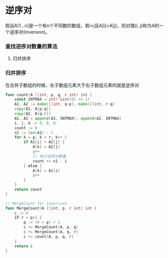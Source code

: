 # 逆序对

假设A[1...n]是一个有n个不同数的数组，若i<j且A[i]>A[j]，则对偶(i, j)称为A的一个逆序对(inversion)。

### 查找逆序对数量的算法

1. 归并排序

### 归并排序

在合并子数组的时候，左子数组元素大于右子数组元素的就是逆序对

```go
func count(A []int, p, q, r int) int {
	const INTMAX = int(^uint(0) >> 1)
	A1, A2 := make([]int, q-p), make([]int, r-q)
	copy(A1, A[p:q])
	copy(A2, A[q:r])
	A1, A2 = append(A1, INTMAX), append(A2, INTMAX)
	i, j, k := 0, 0, 0
	count := 0
	n1 := len(A1) - 1
	for k = p; k < r; k++ {
		if A1[i] > A2[j] {
			A[k] = A2[j]
			j++
            // 统计逆序对数量
			count += n1 - i
		} else {
			A[k] = A1[i]
			i++
		}
	}
	return count
}

// MergeCount for inversion
func MergeCount(A []int, p, r int) int {
	c := 0
	if r > p+1 {
		q := (r + p) / 2
		c += MergeCount(A, p, q)
		c += MergeCount(A, q, r)
		c += count(A, p, q, r)
	}
	return c
}
```


